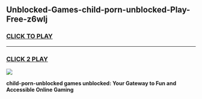 
## Unblocked-Games-child-porn-unblocked-Play-Free-z6wlj
<h3>
<a href="https://premium76.site?title=child-porn-unblocked&ref=18A1">CLICK TO PLAY</a></h3>
<hr>

<h3>
<a href="https://premium76.site?title=child-porn-unblocked&ref=18A1">CLICK 2 PLAY</a>
  
</h3>

<a href="https://premium76.site?title=child-porn-unblocked&ref=18A1"><img src="https://clearcache.store/games.png"></a>


**child-porn-unblocked games unblocked: Your Gateway to Fun and Accessible Online Gaming**
